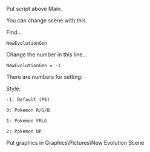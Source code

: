 Put script above Main.

You can change scene with this.

Find...

	NewEvolutionGen

Change the number in this line...

	NewEvolutionGen = -1

There are numbers for setting:

Style:

	-1: Default (PE)

	0: Pokemon R/G/B

	1: Pokemon FRLG

	2: Pokemon DP



Put graphics in Graphics\Pictures\New Evolution Scene


